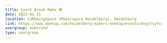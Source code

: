 ```yaml
---
title: Lunch Break Make 🛠️
date: 2023-01-31
location: CoMakingSpace (Makerspace Heidelberg), Heidelberg
link: https://www.meetup.com/heidelberg-makers-meetup/events/mvqjtsyfccbpc/
usergroup: makershd
type: usergroup
---
```

